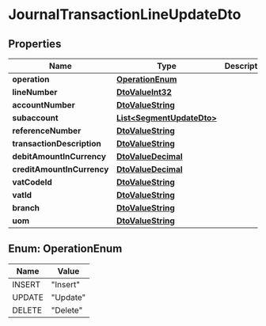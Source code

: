 
# JournalTransactionLineUpdateDto

## Properties
Name | Type | Description | Notes
------------ | ------------- | ------------- | -------------
**operation** | [**OperationEnum**](#OperationEnum) |  |  [optional]
**lineNumber** | [**DtoValueInt32**](DtoValueInt32.md) |  |  [optional]
**accountNumber** | [**DtoValueString**](DtoValueString.md) |  |  [optional]
**subaccount** | [**List&lt;SegmentUpdateDto&gt;**](SegmentUpdateDto.md) |  |  [optional]
**referenceNumber** | [**DtoValueString**](DtoValueString.md) |  |  [optional]
**transactionDescription** | [**DtoValueString**](DtoValueString.md) |  |  [optional]
**debitAmountInCurrency** | [**DtoValueDecimal**](DtoValueDecimal.md) |  |  [optional]
**creditAmountInCurrency** | [**DtoValueDecimal**](DtoValueDecimal.md) |  |  [optional]
**vatCodeId** | [**DtoValueString**](DtoValueString.md) |  |  [optional]
**vatId** | [**DtoValueString**](DtoValueString.md) |  |  [optional]
**branch** | [**DtoValueString**](DtoValueString.md) |  |  [optional]
**uom** | [**DtoValueString**](DtoValueString.md) |  |  [optional]


<a name="OperationEnum"></a>
## Enum: OperationEnum
Name | Value
---- | -----
INSERT | &quot;Insert&quot;
UPDATE | &quot;Update&quot;
DELETE | &quot;Delete&quot;



